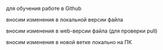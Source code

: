 для обучения работе в Github

вносим изменения в локальной версии файла

вносим изменения в web-версии файла (для проверки pull)

вносим изменения в новой ветке локально на ПК